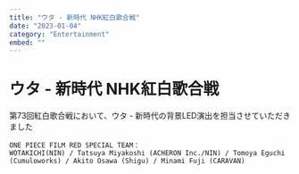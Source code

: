 ```yaml
---
title: "ウタ - 新時代 NHK紅白歌合戦"
date: "2023-01-04"
category: "Entertainment"
embed: ""
---
```


# ウタ - 新時代 NHK紅白歌合戦

第73回紅白歌合戦において、ウタ - 新時代の背景LED演出を担当させていただきました

```plaintext
ONE PIECE FILM RED SPECIAL TEAM：
WOTAKICHI(NIN) / Tatsuya Miyakoshi (ACHERON Inc./NIN) / Tomoya Eguchi (Cumuloworks) / Akito Osawa (Shigu) / Minami Fuji (CARAVAN)
```

